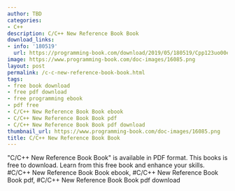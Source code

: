 ```yaml
---
author: TBD
categories:
- C++
description: C/C++ New Reference Book Book
download_links:
- info: '180519'
  url: https://programming-book.com/download/2019/05/180519/Cpp123uo00es0119.pdf
image: https://www.programming-book.com/doc-images/16085.png
layout: post
permalink: /c-c-new-reference-book-book.html
tags:
- free book download
- free pdf download
- free programming ebook
- pdf free
- C/C++ New Reference Book Book ebook
- C/C++ New Reference Book Book pdf
- C/C++ New Reference Book Book pdf download
thumbnail_url: https://www.programming-book.com/doc-images/16085.png
title: C/C++ New Reference Book Book
---
```


 
<div class="item-desc text-justify">
  "C/C++ New Reference Book Book" is available in PDF format. This books is free to download. Learn from this free book and enhance your skills.
  <br>
  #C/C++ New Reference Book Book ebook, #C/C++ New Reference Book Book pdf, #C/C++ New Reference Book Book pdf download
</div>